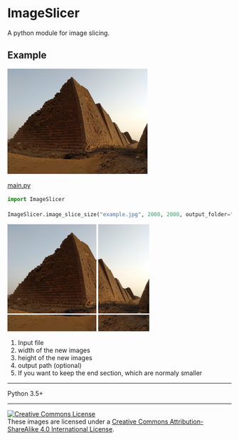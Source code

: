 # ImageSlicer
A python module for image slicing.  

Example
---
<img src="example.jpg" width="315" title="original image">  

[main.py](main.py)  
```python
import ImageSlicer

ImageSlicer.image_slice_size("example.jpg", 2000, 2000, output_folder="slice_image", keep_end_sections=True)
```


  
<img src="slice_image/0001_example.jpg" width="200" height="200"> <img src="slice_image/0002_example.jpg" width="115" height="200">  
<img src="slice_image/0003_example.jpg" width="200" height="37"> <img src="slice_image/0004_example.jpg" width="115" height="37">  
  
1. Input file  
2. width of the new images  
3. height of the new images  
4. output path (optional)  
5. If you want to keep the end section, which are normaly smaller  
---
Python 3.5+

---
<a rel="license" href="http://creativecommons.org/licenses/by-sa/4.0/"><img alt="Creative Commons License" style="border-width:0" src="https://i.creativecommons.org/l/by-sa/4.0/88x31.png" /></a><br />These images are licensed under a <a rel="license" href="http://creativecommons.org/licenses/by-sa/4.0/">Creative Commons Attribution-ShareAlike 4.0 International License</a>.
